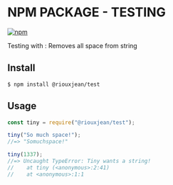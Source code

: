 # NPM PACKAGE - TESTING

[![npm](https://img.shields.io/npm/v/@riouxjean/test.svg)](https://github.com/jelecool/npm_test)

Testing with : Removes all space from string

## Install

```
$ npm install @riouxjean/test
```

## Usage

```js
const tiny = require("@riouxjean/test");

tiny("So much space!");
//=> "Somuchspace!"

tiny(1337);
//=> Uncaught TypeError: Tiny wants a string!
//    at tiny (<anonymous>:2:41)
//    at <anonymous>:1:1